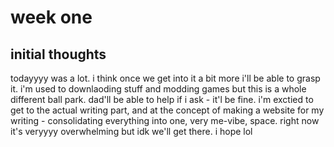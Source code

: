 # week one
## initial thoughts
<p> todayyyy was a lot. i think once we get into it a bit more i'll be able to grasp it. i'm used to downlaoding stuff and modding games but this is a whole different ball park. dad'll be able to help if i ask - it'l be fine. i'm exctied to get to the actual writing part, and at the concept of making a website for my writing - consolidating everything into one, very me-vibe, space. right now it's veryyyy overwhelming but idk we'll get there. i hope lol </p>
